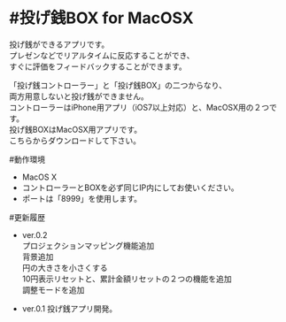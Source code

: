 #投げ銭BOX for MacOSX
===========

投げ銭ができるアプリです。  
プレゼンなどでリアルタイムに反応することができ、  
すぐに評価をフィードバックすることができます。

「投げ銭コントローラー」と「投げ銭BOX」の二つからなり、  
両方用意しないと投げ銭ができません。  
コントローラーはiPhone用アプリ（iOS7以上対応）と、MacOSX用の２つです。  
投げ銭BOXはMacOSX用アプリです。  
こちらからダウンロードして下さい。  

#動作環境
 * MacOS X  
 * コントローラーとBOXを必ず同じIP内にしてお使いください。  
 * ポートは「8999」を使用します。


#更新履歴

 * ver.0.2  
 	プロジェクションマッピング機能追加  
 	背景追加  
 	円の大きさを小さくする  
 	10円表示リセットと、累計金額リセットの２つの機能を追加  
 	調整モードを追加

 * ver.0.1
 	投げ銭アプリ開発。